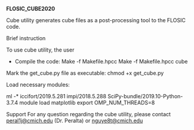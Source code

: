 
**FLOSIC_CUBE2020**

Cube utility generates cube files as a post-processing tool to the 
FLOSIC code.

Brief instruction

To use cube utility, the user 

- Compile the code:
 Make -f Makefile.hpcc
 Make -f Makefile.hpcc cube

Mark the get_cube.py file as executable:
 chmod +x get_cube.py

Load necessary modules:

ml -* iccifort/2019.5.281 impi/2018.5.288 SciPy-bundle/2019.10-Python-3.7.4
module load matplotlib
export OMP_NUM_THREADS=8


Support
For any question regarding the cube utility, please contact peral1j@cmich.edu (Dr. Peralta) or nguye8t@cmich.edu
